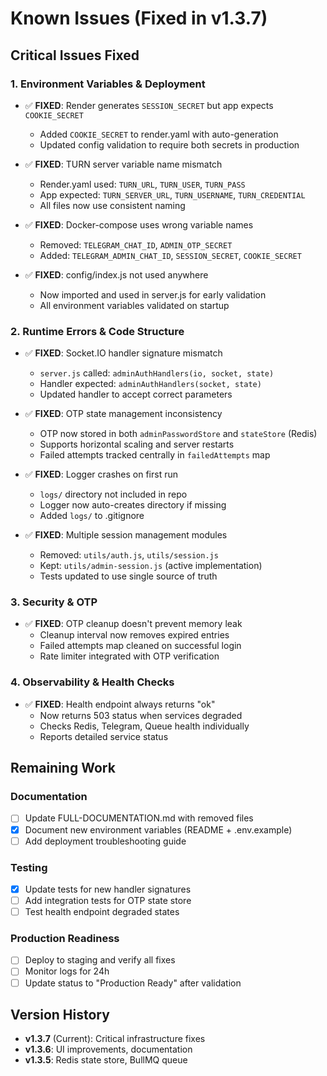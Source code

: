 # Known Issues (Fixed in v1.3.7)

## Critical Issues Fixed

### 1. Environment Variables & Deployment
- ✅ **FIXED**: Render generates `SESSION_SECRET` but app expects `COOKIE_SECRET`
  - Added `COOKIE_SECRET` to render.yaml with auto-generation
  - Updated config validation to require both secrets in production

- ✅ **FIXED**: TURN server variable name mismatch
  - Render.yaml used: `TURN_URL`, `TURN_USER`, `TURN_PASS`
  - App expected: `TURN_SERVER_URL`, `TURN_USERNAME`, `TURN_CREDENTIAL`
  - All files now use consistent naming

- ✅ **FIXED**: Docker-compose uses wrong variable names
  - Removed: `TELEGRAM_CHAT_ID`, `ADMIN_OTP_SECRET`
  - Added: `TELEGRAM_ADMIN_CHAT_ID`, `SESSION_SECRET`, `COOKIE_SECRET`

- ✅ **FIXED**: config/index.js not used anywhere
  - Now imported and used in server.js for early validation
  - All environment variables validated on startup

### 2. Runtime Errors & Code Structure
- ✅ **FIXED**: Socket.IO handler signature mismatch
  - `server.js` called: `adminAuthHandlers(io, socket, state)`
  - Handler expected: `adminAuthHandlers(socket, state)`
  - Updated handler to accept correct parameters

- ✅ **FIXED**: OTP state management inconsistency
  - OTP now stored in both `adminPasswordStore` and `stateStore` (Redis)
  - Supports horizontal scaling and server restarts
  - Failed attempts tracked centrally in `failedAttempts` map

- ✅ **FIXED**: Logger crashes on first run
  - `logs/` directory not included in repo
  - Logger now auto-creates directory if missing
  - Added `logs/` to .gitignore

- ✅ **FIXED**: Multiple session management modules
  - Removed: `utils/auth.js`, `utils/session.js`
  - Kept: `utils/admin-session.js` (active implementation)
  - Tests updated to use single source of truth

### 3. Security & OTP
- ✅ **FIXED**: OTP cleanup doesn't prevent memory leak
  - Cleanup interval now removes expired entries
  - Failed attempts map cleaned on successful login
  - Rate limiter integrated with OTP verification

### 4. Observability & Health Checks
- ✅ **FIXED**: Health endpoint always returns "ok"
  - Now returns 503 status when services degraded
  - Checks Redis, Telegram, Queue health individually
  - Reports detailed service status

## Remaining Work

### Documentation
- [ ] Update FULL-DOCUMENTATION.md with removed files
- [x] Document new environment variables (README + .env.example)
- [ ] Add deployment troubleshooting guide

### Testing
- [x] Update tests for new handler signatures
- [ ] Add integration tests for OTP state store
- [ ] Test health endpoint degraded states

### Production Readiness
- [ ] Deploy to staging and verify all fixes
- [ ] Monitor logs for 24h
- [ ] Update status to "Production Ready" after validation

## Version History

- **v1.3.7** (Current): Critical infrastructure fixes
- **v1.3.6**: UI improvements, documentation
- **v1.3.5**: Redis state store, BullMQ queue
